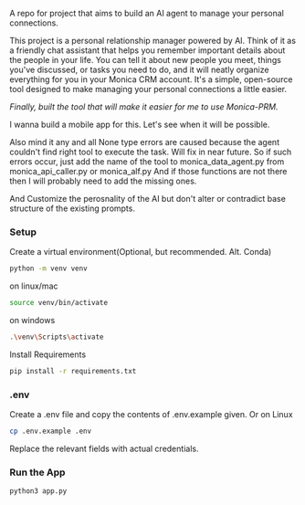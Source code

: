 A repo for project that aims to build an AI agent to manage your personal connections.

This project is a personal relationship manager powered by AI. 
Think of it as a friendly chat assistant that helps you remember important details about the people in your life. 
You can tell it about new people you meet, things you've discussed, or tasks you need to do, and it will neatly organize everything for you in your Monica CRM account. 
It's a simple, open-source tool designed to make managing your personal connections a little easier.

*Finally, built the tool that will make it easier for me to use Monica-PRM.*

I wanna build a mobile app for this. Let's see when it will be possible.

Also mind it
any and all None type errors are caused because the agent couldn't find right tool to execute the task. Will fix in near future.
So if such errors occur, just add the name of the tool to monica_data_agent.py from monica_api_caller.py or monica_alf.py
And if those functions are not there then I will probably need to add the missing ones.

And Customize the perosnality of the AI but don't alter or contradict base structure of the existing prompts.


### Setup
Create a virtual environment(Optional, but recommended. Alt. Conda)
```bash
python -m venv venv
```

on linux/mac
```bash
source venv/bin/activate
```
on windows
```bash
.\venv\Scripts\activate
```

Install Requirements
```bash
pip install -r requirements.txt
```

### .env
Create a .env file and copy the contents of .env.example given.
Or on Linux
```bash
cp .env.example .env
```
Replace the relevant fields with actual credentials.

### Run the App
```bash
python3 app.py
```